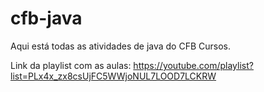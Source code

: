 # cfb-java
Aqui está todas as atividades de java do CFB Cursos.

Link da playlist com as aulas: https://youtube.com/playlist?list=PLx4x_zx8csUjFC5WWjoNUL7LOOD7LCKRW
